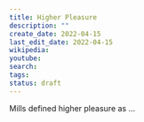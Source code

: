 ```yaml
---
title: Higher Pleasure
description: ""
create_date: 2022-04-15
last_edit_date: 2022-04-15
wikipedia: 
youtube: 
search: 
tags:
status: draft
---
```

Mills defined higher pleasure as ...